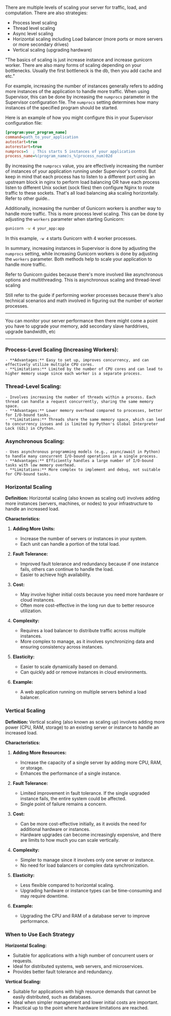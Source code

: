 
There are multiple levels of scaling your server for traffic, load, and computation. There are also strategies:
- Process level scaling
- Thread level scaling
- Async level scaling
- Horizontal scaling including Load balancer (more ports or more servers or more secondary drives)
- Vertical scaling (upgrading hardware)

"The basics of scaling is just increase instance and increase gunicorn worker. There are also many forms of scaling depending on your bottlenecks. Usually the first bottleneck is the db, then you add cache and etc."

For example, increasing the number of instances generally refers to adding more instances of the application to handle more traffic. When using Supervisor, this can be done by increasing the `numprocs` parameter in the Supervisor configuration file. The `numprocs` setting determines how many instances of the specified program should be started.

Here is an example of how you might configure this in your Supervisor configuration file:

```ini
[program:your_program_name]
command=path_to_your_application
autostart=true
autorestart=true
numprocs=5  ; This starts 5 instances of your application
process_name=%(program_name)s_%(process_num)02d
```

By increasing the `numprocs` value, you are effectively increasing the number of instances of your application running under Supervisor's control. But keep in mind that each process has to listen to a different port using an upstream block in nginx to perform load balancing OR have each process listen to different Unix socket (sock files) then configure Nginx to route traffic to these sockets. That's all load balancing aka scaling horizontally. Refer to other guide..

Additionally, increasing the number of Gunicorn workers is another way to handle more traffic. This is more process level scaling. This can be done by adjusting the `workers` parameter when starting Gunicorn:

```bash
gunicorn -w 4 your_app:app
```

In this example, `-w 4` starts Gunicorn with 4 worker processes.

In summary, increasing instances in Supervisor is done by adjusting the `numprocs` setting, while increasing Gunicorn workers is done by adjusting the `workers` parameter. Both methods help to scale your application to handle more traffic.

Refer to Gunicorn guides because there's more involved like asynchronous options and multithreading. This is asynchronous scaling and thread-level scaling

Still refer to the guide if performing worker processes because there's also technical scenarios and math involved in figuring out the number of worker processes.

---

You can monitor your server performance then there might come a point you have to upgrade your memory, add secondary slave harddrives, upgrade bandwidth, etc

---

### **Process-Level Scaling (Increasing Workers):**
    
    - **Advantages:** Easy to set up, improves concurrency, and can effectively utilize multiple CPU cores.
    - **Limitations:** Limited by the number of CPU cores and can lead to higher memory usage since each worker is a separate process.

### **Thread-Level Scaling:**
    
    - Involves increasing the number of threads within a process. Each thread can handle a request concurrently, sharing the same memory space.
    - **Advantages:** Lower memory overhead compared to processes, better for I/O-bound tasks.
    - **Limitations:** Threads share the same memory space, which can lead to concurrency issues and is limited by Python's Global Interpreter Lock (GIL) in CPython.

### **Asynchronous Scaling:**
    
    - Uses asynchronous programming models (e.g., async/await in Python) to handle many concurrent I/O-bound operations in a single process.
    - **Advantages:** Efficiently handles a large number of I/O-bound tasks with low memory overhead.
    - **Limitations:** More complex to implement and debug, not suitable for CPU-bound tasks.

### Horizontal Scaling

**Definition:** Horizontal scaling (also known as scaling out) involves adding more instances (servers, machines, or nodes) to your infrastructure to handle an increased load.

**Characteristics:**

1. **Adding More Units:**
    
    - Increase the number of servers or instances in your system.
    - Each unit can handle a portion of the total load.
2. **Fault Tolerance:**
    
    - Improved fault tolerance and redundancy because if one instance fails, others can continue to handle the load.
    - Easier to achieve high availability.
3. **Cost:**
    
    - May involve higher initial costs because you need more hardware or cloud instances.
    - Often more cost-effective in the long run due to better resource utilization.
4. **Complexity:**
    
    - Requires a load balancer to distribute traffic across multiple instances.
    - More complex to manage, as it involves synchronizing data and ensuring consistency across instances.
5. **Elasticity:**
    
    - Easier to scale dynamically based on demand.
    - Can quickly add or remove instances in cloud environments.
6. **Example:**
    
    - A web application running on multiple servers behind a load balancer.

### Vertical Scaling

**Definition:** Vertical scaling (also known as scaling up) involves adding more power (CPU, RAM, storage) to an existing server or instance to handle an increased load.

**Characteristics:**

1. **Adding More Resources:**
    
    - Increase the capacity of a single server by adding more CPU, RAM, or storage.
    - Enhances the performance of a single instance.
2. **Fault Tolerance:**
    
    - Limited improvement in fault tolerance. If the single upgraded instance fails, the entire system could be affected.
    - Single point of failure remains a concern.
3. **Cost:**
    
    - Can be more cost-effective initially, as it avoids the need for additional hardware or instances.
    - Hardware upgrades can become increasingly expensive, and there are limits to how much you can scale vertically.
4. **Complexity:**
    
    - Simpler to manage since it involves only one server or instance.
    - No need for load balancers or complex data synchronization.
5. **Elasticity:**
    
    - Less flexible compared to horizontal scaling.
    - Upgrading hardware or instance types can be time-consuming and may require downtime.
6. **Example:**
    
    - Upgrading the CPU and RAM of a database server to improve performance.

### When to Use Each Strategy

**Horizontal Scaling:**

- Suitable for applications with a high number of concurrent users or requests.
- Ideal for distributed systems, web servers, and microservices.
- Provides better fault tolerance and redundancy.

**Vertical Scaling:**

- Suitable for applications with high resource demands that cannot be easily distributed, such as databases.
- Ideal when simpler management and lower initial costs are important.
- Practical up to the point where hardware limitations are reached.